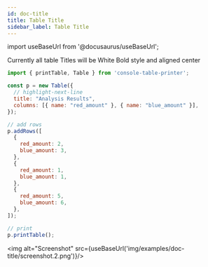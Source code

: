 ```yaml
---
id: doc-title
title: Table Title
sidebar_label: Table Title
---
```


import useBaseUrl from '@docusaurus/useBaseUrl';

Currently all table Titles will be White Bold style and aligned center

```javascript
import { printTable, Table } from 'console-table-printer';

const p = new Table({
  // highlight-next-line
  title: "Analysis Results",
  columns: [{ name: "red_amount" }, { name: "blue_amount" }],
});

// add rows
p.addRows([
  {
    red_amount: 2,
    blue_amount: 3,
  },
  {
    red_amount: 1,
    blue_amount: 1,
  },
  {
    red_amount: 5,
    blue_amount: 6,
  },
]);

// print
p.printTable();
```

<img alt="Screenshot" src={useBaseUrl('img/examples/doc-title/screenshot.2.png')}/>
